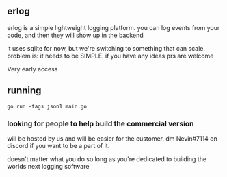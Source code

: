 ## erlog

erlog is a simple lightweight logging platform. you can log events from your code, and then they will show up in the backend

it uses sqlite for now, but we're switching to something that can scale. problem is: it needs to be SIMPLE. if you have any ideas prs are welcome

Very early access

## running

`go run -tags json1 main.go`

### looking for people to help build the commercial version

will be hosted by us and will be easier for the customer. dm Nevin#7114 on discord if you want to be a part of it.

doesn't matter what you do so long as you're dedicated to building the worlds next logging software
